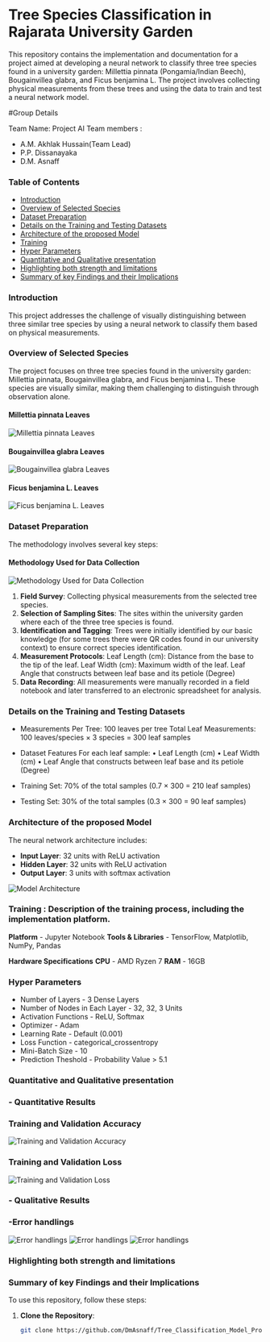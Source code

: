 # Tree Species Classification in Rajarata University Garden

This repository contains the implementation and documentation for a project aimed at developing a neural network to classify three tree species found in a university garden: Millettia pinnata (Pongamia/Indian Beech), Bougainvillea glabra, and Ficus benjamina L. The project involves collecting physical measurements from these trees and using the data to train and test a neural network model.

#Group Details

Team Name: Project AI
Team members :
- A.M. Akhlak Hussain(Team Lead)
- P.P. Dissanayaka
- D.M. Asnaff



### Table of Contents

- [Introduction](#Introduction)
- [Overview of Selected Species](#Overview-of-Selected-Species)
- [Dataset Preparation](#Dataset-Preparation)
- [Details on the Training and Testing Datasets](#Details-on-the-Training-and-Testing-Datasets)
- [Architecture of the proposed Model](#Architecture-of-the-proposed-Model)
- [Training](#Training)
- [Hyper Parameters](#Hyper-Parameters)
- [Quantitative and Qualitative presentation](#Quantitative-and-Qualitative-presentation)
- [Highlighting both strength and limitations](#Highlighting-both-strength-and-limitations)
- [Summary of key Findings and their Implications](#Summary-of-key-Findings-and-their-Implications)

### Introduction

This project addresses the challenge of visually distinguishing between three similar tree species by using a neural network to classify them based on physical measurements.

### Overview of Selected Species

The project focuses on three tree species found in the university garden: Millettia pinnata, Bougainvillea glabra, and Ficus benjamina L. These species are visually similar, making them challenging to distinguish through observation alone.


#### Millettia pinnata Leaves
![Millettia pinnata Leaves](Tree_Species/Millettia_pinnata.jpeg)

#### Bougainvillea glabra Leaves
![Bougainvillea glabra Leaves](Tree_Species/Bougainvillea-glabra-Choisy.jpg)

#### Ficus benjamina L. Leaves
![Ficus benjamina L. Leaves](Tree_Species/Ficus_benjamina_L.jpg)


### Dataset Preparation

The methodology involves several key steps:


#### Methodology Used for Data Collection
![Methodology Used for Data Collection](Tree_Species/Methodology_tree_classifier.png)


1. **Field Survey**: Collecting physical measurements from the selected tree species.
2. **Selection of Sampling Sites**: The sites within the university garden where each of the three tree species is found.
3. **Identification and Tagging**: Trees were initially identified by our basic knowledge (for some trees there were QR codes
found in our university context) to ensure correct species identification.
4. **Measurement Protocols**: Leaf Length (cm): Distance from the base to the tip of the leaf.
Leaf Width (cm): Maximum width of the leaf.
Leaf Angle that constructs between leaf base and its petiole (Degree)
5. **Data Recording**: All measurements were manually recorded in a field notebook and later transferred to an
electronic spreadsheet for analysis.

### Details on the Training and Testing Datasets

- Measurements Per Tree: 100 leaves per tree
Total Leaf Measurements: 100 leaves/species × 3 species = 300 leaf samples

- Dataset Features
For each leaf sample:
• Leaf Length (cm)
• Leaf Width (cm)
• Leaf Angle that constructs between leaf base and its petiole (Degree)

- Training Set: 70% of the total samples (0.7 × 300 = 210 leaf samples)
- Testing Set: 30% of the total samples (0.3 × 300 = 90 leaf samples)

### Architecture of the proposed Model

The neural network architecture includes:

- **Input Layer**: 32 units with ReLU activation
- **Hidden Layer**: 32 units with ReLU activation
- **Output Layer**: 3 units with softmax activation

![Model Architecture](Tree_Species/Training_Neural_Network_Model_Tree_Classification.png)

### Training : Description of the training process, including the implementation platform.

**Platform** - Jupyter Notebook
**Tools & Libraries** - TensorFlow, Matplotlib, NumPy, Pandas

**Hardware Specifications**
**CPU** - AMD Ryzen 7
**RAM** - 16GB

### Hyper Parameters

- Number of Layers - 3 Dense Layers
- Number of Nodes in Each Layer - 32, 32, 3 Units
- Activation Functions - ReLU, Softmax
- Optimizer - Adam
- Learning Rate - Default (0.001)
- Loss Function - categorical_crossentropy
-  Mini-Batch Size - 10
- Prediction Theshold - Probability Value > 5.1


### Quantitative and Qualitative presentation

### - Quantitative Results

### Training and Validation Accuracy

![Training and Validation Accuracy](Tree_Species/Accuracy.png)

### Training and Validation Loss

![Training and Validation Loss](Tree_Species/Loss.png)

### - Qualitative Results

### -Error handlings

![Error handlings](Tree_Species/1.png)
![Error handlings](Tree_Species/3.png)
![Error handlings](Tree_Species/4.png)


### Highlighting both strength and limitations

### Summary of key Findings and their Implications

To use this repository, follow these steps:

1. **Clone the Repository**:
   ```bash
   git clone https://github.com/DmAsnaff/Tree_Classification_Model_ProjectAI.git
